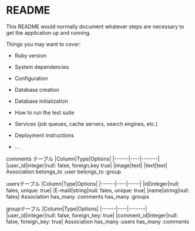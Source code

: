 # README

This README would normally document whatever steps are necessary to get the
application up and running.

Things you may want to cover:

* Ruby version

* System dependencies

* Configuration

* Database creation

* Database initialization

* How to run the test suite

* Services (job queues, cache servers, search engines, etc.)

* Deployment instructions

* ...


comments テーブル
|Column|Type|Options|
|------|----|-------|
|user_id|integer|null: false, foreign,key true|
|image|text|
|text|text|
Association
belongs_to :user
belongs_to :group

usersテーブル
|Column|Type|Options|
|------|----|-----|
|id|integer|null: fales, unique: true|
|E-maill|string|null: fales, unique: true|
|name|string|null: fales|
Association
has_many :comments
has_many :groups

groupテーブル
|Column|Type|Options|
|------|----|-------|
|user_id|integer|null: false, foreign_key: true|
|comment_id|integer|null: false, foreign_key: true|
Association
has_many :users
has_many :comments